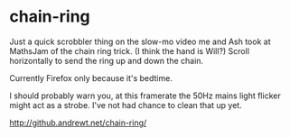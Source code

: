 # chain-ring

Just a quick scrobbler thing on the slow-mo video me and Ash took at MathsJam of the chain ring trick. (I think the hand is Will?) Scroll horizontally to send the ring up and down the chain.

Currently Firefox only because it's bedtime.

I should probably warn you, at this framerate the 50Hz mains light flicker might act as a strobe. I've not had chance to clean that up yet.

http://github.andrewt.net/chain-ring/
